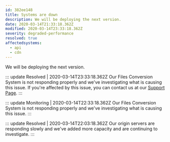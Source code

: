 ```yaml
---
id: 382ee148
title: Systems are down
description: We will be deploying the next version.
date: 2020-03-14T21:33:18.362Z
modified: 2020-03-14T23:33:18.362Z
severity: degraded-performance
resolved: true
affectedsystems:
  - api
  - cdn
---
```


We will be deploying the next version.


::: update Resolved | 2020-03-14T23:33:18.362Z
Our Files Conversion System is not responding properly and we've investigating what is causing this issue. If you're affected by this issue, you can contact us at our [Support Page](https://statusfy.marquez.co).
:::

::: update Monitoring | 2020-03-14T22:33:18.362Z
Our Files Conversion System is not responding properly and we've investigating what is causing this issue.
:::

::: update Resolved | 2020-03-14T22:03:18.362Z
Our origin servers are responding slowly and we've added more capacity and are continuing to investigate.
:::

